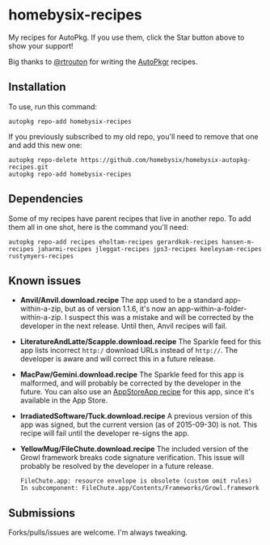 # homebysix-recipes

My recipes for AutoPkg. If you use them, click the Star button above to show your support!

Big thanks to [@rtrouton](https://github.com/rtrouton) for writing the [AutoPkgr](https://github.com/lindegroup/autopkgr) recipes.


## Installation

To use, run this command:

```
autopkg repo-add homebysix-recipes
```

If you previously subscribed to my old repo, you'll need to remove that one and add this new one:

```
autopkg repo-delete https://github.com/homebysix/homebysix-autopkg-recipes.git
autopkg repo-add homebysix-recipes
```


## Dependencies

Some of my recipes have parent recipes that live in another repo. To add them all in one shot, here is the command you'll need:

```
autopkg repo-add recipes eholtam-recipes gerardkok-recipes hansen-m-recipes jaharmi-recipes jleggat-recipes jps3-recipes keeleysam-recipes rustymyers-recipes
```


## Known issues

- __Anvil/Anvil.download.recipe__
    The app used to be a standard app-within-a-zip, but as of version 1.1.6, it's now an app-within-a-folder-within-a-zip. I suspect this was a mistake and will be corrected by the developer in the next release. Until then, Anvil recipes will fail.

- __LiteratureAndLatte/Scapple.download.recipe__
    The Sparkle feed for this app lists incorrect `http:/` download URLs instead of `http://`. The developer is aware and will correct this in a future release.

- __MacPaw/Gemini.download.recipe__
    The Sparkle feed for this app is malformed, and will probably be corrected by the developer in the future. You can also use an [AppStoreApp recipe](https://github.com/autopkg/nmcspadden-recipes#appstoreapp-recipe) for this app, since it's available in the App Store.

- __IrradiatedSoftware/Tuck.download.recipe__
    A previous version of this app was signed, but the current version (as of 2015-09-30) is not. This recipe will fail until the developer re-signs the app.

- __YellowMug/FileChute.download.recipe__
    The included version of the Growl framework breaks code signature verification. This issue will probably be resolved by the developer in a future release.
    ```
    FileChute.app: resource envelope is obsolete (custom omit rules)
    In subcomponent: FileChute.app/Contents/Frameworks/Growl.framework
    ```


## Submissions

Forks/pulls/issues are welcome. I'm always tweaking.
